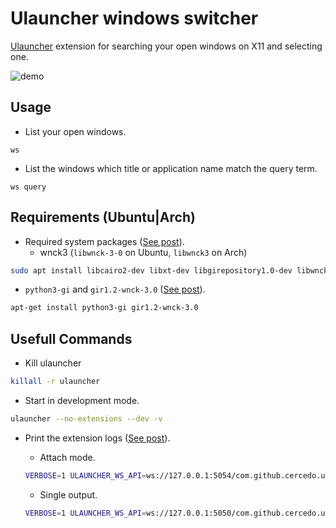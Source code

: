 # Ulauncher windows switcher

[Ulauncher](https://ulauncher.io) extension for searching your open windows on X11 and selecting one.

![demo](demo/demo.png)

## Usage

- List your open windows.

```text
ws
```

- List the windows which title or application name match the query term.

```text
ws query
```

## Requirements (Ubuntu|Arch)

- Required system packages ([See post](https://stackoverflow.com/questions/71369726/no-module-named-gi)).
  - wnck3 (`libwnck-3-0` on Ubuntu, `libwnck3` on Arch)

```bash
sudo apt install libcairo2-dev libxt-dev libgirepository1.0-dev libwnck-3-0 python3-gi
```

- `python3-gi` and `gir1.2-wnck-3.0` ([See post](https://stackoverflow.com/questions/43333071/get-wnck-working-with-python-3-5/43349245#43349245)).

```bash
apt-get install python3-gi gir1.2-wnck-3.0
```

## Usefull Commands

- Kill ulauncher

```bash
killall -r ulauncher
```

- Start in development mode.

```bash
ulauncher --no-extensions --dev -v
```

- Print the extension logs ([See post](https://github.com/codyfish/ulauncher-mpd/issues/1#issuecomment-570778716)).

  - Attach mode.

  ```bash
  VERBOSE=1 ULAUNCHER_WS_API=ws://127.0.0.1:5054/com.github.cercedo.ulauncher-windows-switcher PYTHONPATH=/usr/lib/python3/dist-packages /usr/bin/python /home/skylex/.local/share/ulauncher/extensions/com.github.cercedo.ulauncher-windows-switcher/main.py
  ```

  - Single output.

  ```bash
  VERBOSE=1 ULAUNCHER_WS_API=ws://127.0.0.1:5050/com.github.cercedo.ulauncher-windows-switcher PYTHONPATH=/usr/lib/python3/dist-packages /usr/bin/python /home/skylex/.local/share/ulauncher/extensions/com.github.cercedo.ulauncher-windows-switcher/main.py
  ```
